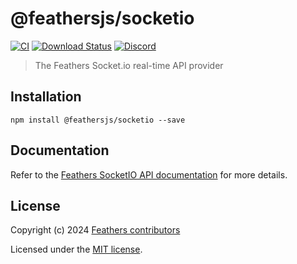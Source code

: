 # @feathersjs/socketio

[![CI](https://github.com/feathersjs/feathers/workflows/CI/badge.svg)](https://github.com/feathersjs/feathers/actions?query=workflow%3ACI)
[![Download Status](https://img.shields.io/npm/dm/@feathersjs/socketio.svg?style=flat-square)](https://www.npmjs.com/package/@feathersjs/socketio)
[![Discord](https://badgen.net/badge/icon/discord?icon=discord&label)](https://discord.gg/qa8kez8QBx)

> The Feathers Socket.io real-time API provider

## Installation

```
npm install @feathersjs/socketio --save
```

## Documentation

Refer to the [Feathers SocketIO API documentation](https://feathersjs.com/api/socketio.html) for more details.

## License

Copyright (c) 2024 [Feathers contributors](https://github.com/feathersjs/feathers/graphs/contributors)

Licensed under the [MIT license](LICENSE).
